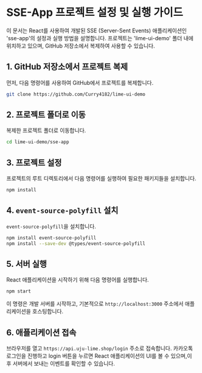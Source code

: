 
# SSE-App 프로젝트 설정 및 실행 가이드

이 문서는 React를 사용하여 개발된 SSE (Server-Sent Events) 애플리케이션인 'sse-app'의 설정과 실행 방법을 설명합니다. 프로젝트는 'lime-ui-demo' 폴더 내에 위치하고 있으며, GitHub 저장소에서 복제하여 사용할 수 있습니다.

## 1. GitHub 저장소에서 프로젝트 복제

먼저, 다음 명령어를 사용하여 GitHub에서 프로젝트를 복제합니다.

```bash
git clone https://github.com/Curry4182/lime-ui-demo
```

## 2. 프로젝트 폴더로 이동

복제한 프로젝트 폴더로 이동합니다.

```bash
cd lime-ui-demo/sse-app
```

## 3. 프로젝트 설정

프로젝트의 루트 디렉토리에서 다음 명령어를 실행하여 필요한 패키지들을 설치합니다.

```bash
npm install
```

## 4. `event-source-polyfill` 설치

`event-source-polyfill`을 설치합니다.

```bash
npm install event-source-polyfill
npm install --save-dev @types/event-source-polyfill
```

## 5. 서버 실행

React 애플리케이션을 시작하기 위해 다음 명령어를 실행합니다.

```bash
npm start
```

이 명령은 개발 서버를 시작하고, 기본적으로 `http://localhost:3000` 주소에서 애플리케이션을 호스팅합니다.

## 6. 애플리케이션 접속

브라우저를 열고 `https://api.uju-lime.shop/login` 주소로 접속합니다. 
카카오톡 로그인을 진행하고 login 버튼을 누르면 React 애플리케이션의 UI를 볼 수 있으며,이 후 서버에서 보내는 이벤트를 확인할 수 있습니다.
